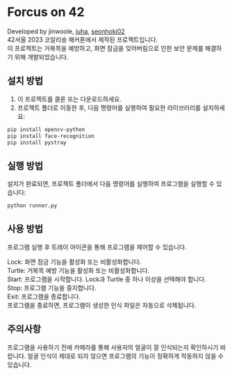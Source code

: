 # Forcus on 42
Developed by jinwoole, [juha](https://github.com/contemplation-person), [seonhoki02](https://github.com/kosuha)  
42서울 2023 코알리숑 해커톤에서 제작된 프로젝트입니다.  
이 프로젝트는 거북목을 예방하고, 화면 잠금을 잊어버림으로 인한 보안 문제를 해결하기 위해 개발되었습니다.

## 설치 방법

1. 이 프로젝트를 클론 또는 다운로드하세요.  
2. 프로젝트 폴더로 이동한 후, 다음 명령어를 실행하여 필요한 라이브러리를 설치하세요:

```sh
pip install opencv-python
pip install face-recognition
pip install pystray
```
## 실행 방법

설치가 완료되면, 프로젝트 폴더에서 다음 명령어를 실행하여 프로그램을 실행할 수 있습니다:

```sh
python runner.py
```
## 사용 방법

프로그램 실행 후 트레이 아이콘을 통해 프로그램을 제어할 수 있습니다.  

Lock: 화면 잠금 기능을 활성화 또는 비활성화합니다.  
Turtle: 거북목 예방 기능을 활성화 또는 비활성화합니다.  
Start: 프로그램을 시작합니다. Lock과 Turtle 중 하나 이상을 선택해야 합니다.  
Stop: 프로그램 기능을 중지합니다.  
Exit: 프로그램을 종료합니다.  
프로그램을 종료하면, 프로그램이 생성한 인식 파일은 자동으로 삭제됩니다.

## 주의사항

프로그램을 사용하기 전에 카메라를 통해 사용자의 얼굴이 잘 인식되는지 확인하시기 바랍니다. 얼굴 인식이 제대로 되지 않으면 프로그램의 기능이 정확하게 작동하지 않을 수 있습니다.  
